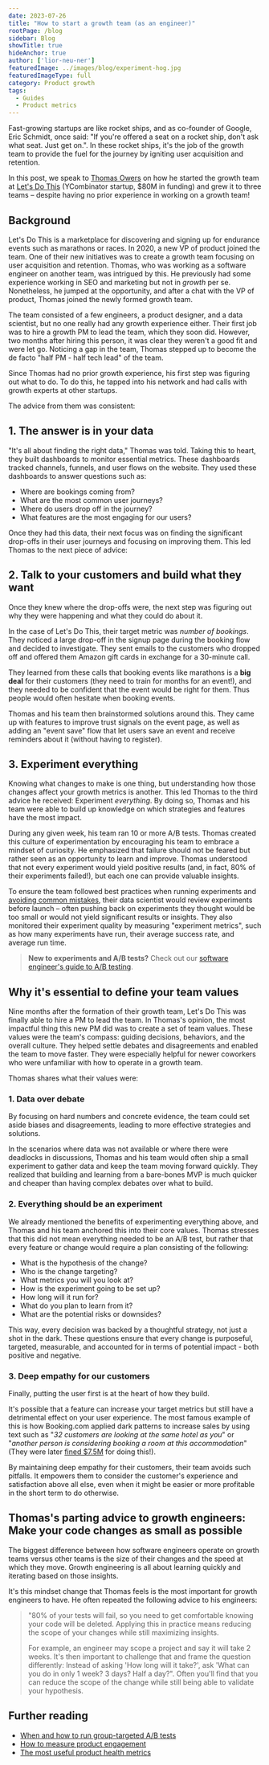 ```yaml
---
date: 2023-07-26
title: "How to start a growth team (as an engineer)"
rootPage: /blog
sidebar: Blog
showTitle: true
hideAnchor: true
author: ['lior-neu-ner']
featuredImage: ../images/blog/experiment-hog.jpg
featuredImageType: full
category: Product growth
tags: 
  - Guides
  - Product metrics
---
```


Fast-growing startups are like rocket ships, and as co-founder of Google, Eric Schmidt, once said: "If you're offered a seat on a rocket ship, don't ask what seat. Just get on.". In these rocket ships, it's the job of the growth team to provide the fuel for the journey by igniting user acquisition and retention. 

In this post, we speak to [Thomas Owers](https://www.linkedin.com/in/thomasowers/) on how he started the growth team at [Let's Do This](https://www.letsdothis.com/) (YCombinator startup, $80M in funding) and grew it to three teams – despite having no prior experience in working on a growth team!

## Background

Let's Do This is a marketplace for discovering and signing up for endurance events such as marathons or races. In 2020, a new VP of product joined the team. One of their new initiatives was to create a growth team focusing on user acquisition and retention. Thomas, who was working as a software engineer on another team, was intrigued by this. He previously had some experience working in SEO and marketing but not in *growth* per se. Nonetheless, he jumped at the opportunity, and after a chat with the VP of product, Thomas joined the newly formed growth team.

The team consisted of a few engineers, a product designer, and a data scientist, but no one really had any growth experience either. Their first job was to hire a growth PM to lead the team, which they soon did. However, two months after hiring this person, it was clear they weren't a good fit and were let go. Noticing a gap in the team, Thomas stepped up to become the de facto "half PM - half tech lead" of the team.

Since Thomas had no prior growth experience, his first step was figuring out what to do. To do this, he tapped into his network and had calls with growth experts at other startups.

The advice from them was consistent:

## 1. The answer is in your data

"It's all about finding the right data," Thomas was told. Taking this to heart, they built dashboards to monitor essential metrics. These dashboards tracked channels, funnels, and user flows on the website. They used these dashboards to answer questions such as:

- Where are bookings coming from? 
- What are the most common user journeys? 
- Where do users drop off in the journey? 
- What features are the most engaging for our users? 

Once they had this data, their next focus was on finding the significant drop-offs in their user journeys and focusing on improving them. This led Thomas to the next piece of advice:

## 2. Talk to your customers and build what they want

Once they knew where the drop-offs were, the next step was figuring out why they were happening and what they could do about it. 

In the case of Let's Do This, their target metric was *number of bookings*. They noticed a large drop-off in the signup page during the booking flow and decided to investigate. They sent emails to the customers who dropped off and offered them Amazon gift cards in exchange for a 30-minute call.

They learned from these calls that booking events like marathons is a **big deal** for their customers (they need to train for months for an event!), and they needed to be confident that the event would be right for them. Thus people would often hesitate when booking events. 

Thomas and his team then brainstormed solutions around this. They came up with features to improve trust signals on the event page, as well as adding an "event save" flow that let users save an event and receive reminders about it (without having to register).

## 3. Experiment everything

Knowing what changes to make is one thing, but understanding how those changes affect your growth metrics is another. This led Thomas to the third advice he received: Experiment *everything*. By doing so, Thomas and his team were able to build up knowledge on which strategies and features have the most impact.

During any given week, his team ran 10 or more A/B tests. Thomas created this culture of experimentation by encouraging his team to embrace a mindset of curiosity. He emphasized that failure should not be feared but rather seen as an opportunity to learn and improve. Thomas understood that not every experiment would yield positive results (and, in fact, 80% of their experiments failed!), but each one can provide valuable insights.

To ensure the team followed best practices when running experiments and [avoiding common mistakes](/blog/ab-testing-mistakes), their data scientist would review experiments before launch – often pushing back on experiments they thought would be too small or would not yield significant results or insights. They also monitored their experiment quality by measuring "experiment metrics", such as how many experiments have run, their average success rate, and average run time.

> **New to experiments and A/B tests?** Check out our [software engineer's guide to A/B testing](/blog/ab-testing-guide-for-engineers).

## Why it's essential to define your team values

Nine months after the formation of their growth team, Let's Do This was finally able to hire a PM to lead the team. In Thomas's opinion, the most impactful thing this new PM did was to create a set of team values. These values were the team's compass: guiding decisions, behaviors, and the overall culture. They helped settle debates and disagreements and enabled the team to move faster. They were especially helpful for newer coworkers who were unfamiliar with how to operate in a growth team.

Thomas shares what their values were:

### 1. Data over debate

By focusing on hard numbers and concrete evidence, the team could set aside biases and disagreements, leading to more effective strategies and solutions.

In the scenarios where data was not available or where there were deadlocks in discussions, Thomas and his team would often ship a small experiment to gather data and keep the team moving forward quickly. They realized that building and learning from a bare-bones MVP is much quicker and cheaper than having complex debates over what to build.

### 2. Everything should be an experiment

We already mentioned the benefits of experimenting everything above, and Thomas and his team anchored this into their core values. Thomas stresses that this did not mean everything needed to be an A/B test, but rather that every feature or change would require a plan consisting of the following:

- What is the hypothesis of the change?
- Who is the change targeting?
- What metrics you will you look at?
- How is the experiment going to be set up?
- How long will it run for?
- What do you plan to learn from it?
- What are the potential risks or downsides?

This way, every decision was backed by a thoughtful strategy, not just a shot in the dark. These questions ensure that every change is purposeful, targeted, measurable, and accounted for in terms of potential impact - both positive and negative.

### 3. Deep empathy for our customers

Finally, putting the user first is at the heart of how they build. 

It's possible that a feature can increase your target metrics but still have a detrimental effect on your user experience. The most famous example of this is how Booking.com applied dark patterns to increase sales by using text such as "*32 customers are looking at the same hotel as you*" or "*another person is considering booking a room at this accommodation*" (They were later [fined $7.5M](https://www.gvh.hu/en/press_room/press_releases/press-releases-2020/gigantic-fine-imposed-on-booking.com-by-the-gvh) for doing this!). 

By maintaining deep empathy for their customers, their team avoids such pitfalls. It empowers them to consider the customer's experience and satisfaction above all else, even when it might be easier or more profitable in the short term to do otherwise.

## Thomas's parting advice to growth engineers: Make your code changes as small as possible

The biggest difference between how software engineers operate on growth teams versus other teams is the size of their changes and the speed at which they move. Growth engineering is all about learning quickly and iterating based on those insights. 

It's this mindset change that Thomas feels is the most important for growth engineers to have. He often repeated the following advice to his engineers:

> "80% of your tests will fail, so you need to get comfortable knowing your code will be deleted. Applying this in practice means reducing the scope of your changes while still maximizing insights.
>
> For example, an engineer may scope a project and say it will take 2 weeks. It's then important to challenge that and frame the question differently: Instead of asking 'How long will it take?', ask 'What can you do in only 1 week? 3 days? Half a day?". Often you'll find that you can reduce the scope of the change while still being able to validate your hypothesis.

## Further reading

- [When and how to run group-targeted A/B tests](/blog/running-group-targeted-ab-tests)
- [How to measure product engagement](/blog/how-to-measure-product-engagement)
- [The most useful product health metrics](/blog/product-health-metrics)